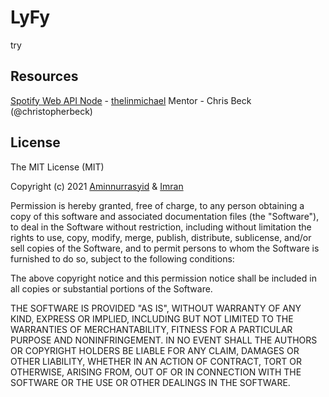 # LyFy
try

## Resources
 
[Spotify Web API Node](https://github.com/thelinmichael/spotify-web-api-node) - [thelinmichael](https://github.com/thelinmichael)
Mentor - Chris Beck (@christopherbeck)

## License
 
The MIT License (MIT)

Copyright (c) 2021 [Aminnurrasyid](https://github.com/aminnurrasyid) & [Imran](https://github.com/meran0)

Permission is hereby granted, free of charge, to any person obtaining a copy of this software and associated documentation files (the "Software"), to deal in the Software without restriction, including without limitation the rights to use, copy, modify, merge, publish, distribute, sublicense, and/or sell copies of the Software, and to permit persons to whom the Software is furnished to do so, subject to the following conditions:

The above copyright notice and this permission notice shall be included in all copies or substantial portions of the Software.

THE SOFTWARE IS PROVIDED "AS IS", WITHOUT WARRANTY OF ANY KIND, EXPRESS OR IMPLIED, INCLUDING BUT NOT LIMITED TO THE WARRANTIES OF MERCHANTABILITY, FITNESS FOR A PARTICULAR PURPOSE AND NONINFRINGEMENT. IN NO EVENT SHALL THE AUTHORS OR COPYRIGHT HOLDERS BE LIABLE FOR ANY CLAIM, DAMAGES OR OTHER LIABILITY, WHETHER IN AN ACTION OF CONTRACT, TORT OR OTHERWISE, ARISING FROM, OUT OF OR IN CONNECTION WITH THE SOFTWARE OR THE USE OR OTHER DEALINGS IN THE SOFTWARE.
